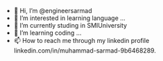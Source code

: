 - 👋 Hi, I’m @engineersarmad
- 👀 I’m interested in  learning language ...
- 🌱 I’m currently studing in SMIUniversity
- 💞️ I’m learning coding  ...
- 📫 How to reach me through my linkedin profile linkedin.com/in/muhammad-sarmad-9b6468289.

<!---
engineersarmad/engineersarmad is a ✨ special ✨ repository because its `README.md` (this file) appears on your GitHub profile.
You can click the Preview link to take a look at your changes.
--->
